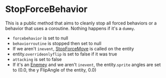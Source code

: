 # StopForceBehavior
This is a public method that aims to cleanly stop all forced behaviors or a behavior that uses a coroutine. Nothing happens if it's a `dummy`.

- `forcebehavior` is set to null
- `behaviorroutine` is stopped then set to null
- If we aren't `inevent`, [StopForceMove](../../EntityControl/EntityControl%20Methods.md#stopforcemove) is called on the entity
- entity.`overrideonlyflip` is set to false if it was true
- `attacking` is set to false
- If it's an [Enemey](../NPCType.md#enemy) and we aren't `inevent`, the entity.`sprite` angles are set to (0.0, the y FlipAngle of the entity,  0.0)